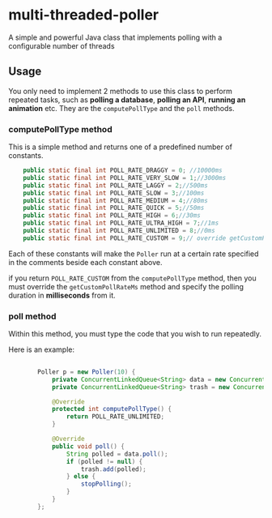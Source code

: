 # multi-threaded-poller
A simple and powerful Java class that implements polling with a configurable number of threads

## Usage
You only need to implement 2 methods to use this class to perform repeated tasks, such as **polling a database**, **polling an API**, **running an animation** etc.
They are the `computePollType` and the `poll` methods.


### computePollType method
This is a simple method and returns one of a predefined number of constants.

```Java
    public static final int POLL_RATE_DRAGGY = 0; //10000ms
    public static final int POLL_RATE_VERY_SLOW = 1;//3000ms
    public static final int POLL_RATE_LAGGY = 2;//500ms
    public static final int POLL_RATE_SLOW = 3;//100ms
    public static final int POLL_RATE_MEDIUM = 4;//80ms
    public static final int POLL_RATE_QUICK = 5;//50ms
    public static final int POLL_RATE_HIGH = 6;//30ms
    public static final int POLL_RATE_ULTRA_HIGH = 7;//1ms
    public static final int POLL_RATE_UNLIMITED = 8;//0ms
    public static final int POLL_RATE_CUSTOM = 9;// override getCustomPollRateMs method and return a value in milliseconds from it
```

Each of these constants will make the `Poller` run at a certain rate specified in the comments beside each constant above.

if you return `POLL_RATE_CUSTOM` from the `computePollType` method, then you must override the `getCustomPollRateMs` method and specify the polling duration in **milliseconds** from it.

### poll method
Within this method, you must type the code that you wish to run repeatedly.

Here is an example:

```Java
      
        Poller p = new Poller(10) {
            private ConcurrentLinkedQueue<String> data = new ConcurrentLinkedQueue<>();
            private ConcurrentLinkedQueue<String> trash = new ConcurrentLinkedQueue<>();

            @Override
            protected int computePollType() {
                return POLL_RATE_UNLIMITED;
            }

            @Override
            public void poll() {
                String polled = data.poll();
                if (polled != null) {
                    trash.add(polled);
                } else {
                    stopPolling();
                }
            }
        };

```
